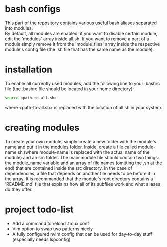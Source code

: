 # bash configs
This part of the repository contains various useful bash aliases separated into modules.  
By default, all modules are enabled, if you want to disable certain module, edit the 'modules' array inside all.sh. If you want to remove a part of a module simply remove it from the 'module_files' array inside the respective module's config file (the .sh file that has the same name as the module).

# installation
To enable all currently used modules, add the following line to your .bashrc file (the .bashrc file should be located in your home directory):
```bash
source <path-to-all.sh>
```
where <path-to-all.sh> is replaced with the location of all.sh in your system.

# creating modules
To create your own module, simply create a new folder with the module's name and put it in the modules folder. Inside, create a file called module-name.sh (where module-name is replaced with the actual name of the module) and an src folder. The main module file should contain two things: the module_name variable and an array of file names (omitting the .sh at the end) that are contained inside the src directory. In the case of dependencies, a file that depends on another file needs to be before it in the array. It is recommanded that the module's root directory contains a 'README.md' file that explains how all of its subfiles work and what aliases do they offer. 

# project todo-list
- Add a command to reload .tmux.conf
- Vim option to swap two patterns nicely
- A fully configured nvim config that can be used for day-to-day stuff (especially needs lspconfig)
